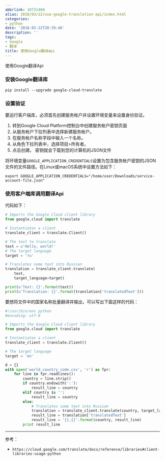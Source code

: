 ```yaml
---
abbrlink: 10731460
alias: 2018/03/22/use-google-translation-api/index.html
categories:
- python
date: '2018-03-22T20:39:46'
description: ''
tags:
- Google
- 翻译
title: 使用Google翻译Api
---
```










使用Google翻译Api

### 安装Google翻译库

```shell
pip install --upgrade google-cloud-translate
```

<!--more-->

### 设置验证

要运行客户端库，必须首先创建服务帐户并设置环境变量来设置身份验证。

1. 转到Google Cloud Platform控制台中创建服务帐户密钥页面
2. 从服务帐户下拉列表中选择新建服务帐户。
3. 在服务帐户名称字段中输入一个名称。
4. 从角色下拉列表中，选择项目>所有者。
5. 点击创建。 密钥就会下载到您的计算机的JSON文件

将环境变量`GOOGLE_APPLICATION_CREDENTIALS`设置为包含服务帐户密钥的JSON文件的文件路径。在Linux或macOS系统中设置方法如下：

```shell
export GOOGLE_APPLICATION_CREDENTIALS="/home/user/Downloads/service-account-file.json"
```

### 使用客户端库调用翻译Api

代码如下：

```python
# Imports the Google Cloud client library
from google.cloud import translate

# Instantiates a client
translate_client = translate.Client()

# The text to translate
text = u'Hello, world!'
# The target language
target = 'ru'

# Translates some text into Russian
translation = translate_client.translate(
    text,
    target_language=target)

print(u'Text: {}'.format(text))
print(u'Translation: {}'.format(translation['translatedText']))
```

要想将文件中的国家名称批量翻译并输出，可以写出下面这样的代码：

```python
#!/usr/bin/env python
#encoding: utf-8

# Imports the Google Cloud client library
from google.cloud import translate

# Instantiates a client
translate_client = translate.Client()

# The target language
target = 'en'

d = {}
with open('world_country_code.csv', 'r') as fpr:
    for line in fpr.readlines():
        country = line.strip()
        if country.endswith(':'):
            result_line = country
        elif country is '':
            result_line = country
        else:
            # Translates some text into Russian
            translation = translate_client.translate(country, target_language=target)
            result_line = translation['translatedText']
            result_line = '{},{}'.format(country, result_line)
        print result_line
```



---

参考：

- `https://cloud.google.com/translate/docs/reference/libraries#client-libraries-usage-python`


